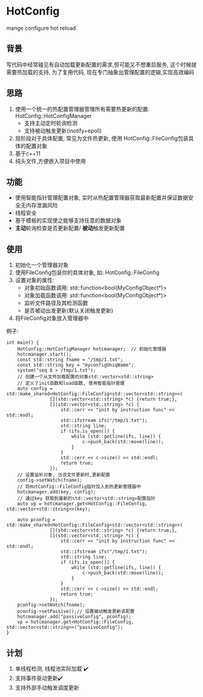 # HotConfig
mange configure hot reload

## 背景
写代码中经常碰见有自动加载更新配置的需求,但可能又不想重启服务, 这个时候就需要热加载的支持,
为了复用代码, 现在专门抽象出管理配置的逻辑,实现高效编码

## 思路
1. 使用一个统一的热配置管理器管理所有需要热更新的配置: HotConfig::HotConfigManager
    * 支持主动定时轮询检测
    * 支持被动触发更新(inotify+epoll)
2. 现阶段对于具体配置, 常见为文件热更新, 使用 HotConfig::FileConfig包装具体的配置对象
3. 基于c++11
4. 纯头文件,方便嵌入项目中使用

## 功能
* 使用智能指针管理配置对象, 实时从热配置管理器获取最新配置并保证数据安全无内存泄漏风险
* 线程安全
* 基于模板的实现使之能够支持任意的数据对象
* **主动**轮询检查是否更新配置/  **被动**触发更新配置

## 使用

1. 初始化一个管理器对象
2. 使用FileConfig包装你的具体对象, 如: HotConfig::FileConfig<MyConfigObject>
3. 设置对象的属性:
    * 对象初始函数调用: std::function<bool(MyConfigObject*)>
    * 对象加载函数调用: std::function<bool(MyConfigObject*)>
    * 监听文件路径及其检测函数
    * 是否被动出发更新(默认关闭触发更新)
4. 将FileConfig对象放入管理器中


例子:
```
int main() {
    HotConfig::HotConfigManager hotcmanager;  // 初始化管理器
    hotcmanager.start();
    const std::string fname = "/tmp/1.txt";
    const std::string key = "myconfigUniqName";
    system("seq 8 > /tmp/1.txt");
    // 创建一个从文件加载配置的对象std::vector<std::string>
    // 定义了init函数和load函数, 使用智能指针管理
    auto config = std::make_shared<HotConfig::FileConfig<std::vector<std::string>>(
                [](std::vector<std::string> *c) {return true;},
                [](std::vector<std::string> *c) {
                    std::cerr << "init by instruction func" << std::endl;
                    std::ifstream ifs("/tmp/1.txt");
                    std::string line;
                    if (ifs.is_open()) {
                        while (std::getline(ifs, line)) {
                            c->push_back(std::move(line));
                        }
                    }
                    std::cerr << c->size() << std::endl;
                    return true;
                });
    // 设置监听对象, 当该文件更新时,更新配置
    config->setWatch(fname);
    // 将HotConfig::FileConfig指针加入到热更新管理器中
    hotcmanager.add(key, config);
    // 通过key 获取到最新的std::vector<std::string>配置指针
    auto vp = hotcmanager.get<HotConfig::FileConfig, std::vector<std::string>>(key);

    auto pconfig = std::make_shared<HotConfig::FileConfig<std::vector<std::string>>(
                [](std::vector<std::string> *c) {return true;},
                [](std::vector<std::string> *c) {
                    std::cerr << "init by instruction func" << std::endl;
                    std::ifstream ifs("/tmp/1.txt");
                    std::string line;
                    if (ifs.is_open()) {
                        while (std::getline(ifs, line)) {
                            c->push_back(std::move(line));
                        }
                    }
                    std::cerr << c->size() << std::endl;
                    return true;
                });
    pconfig->setWatch(fname);
    pconfig->setPassive();// 设置被动触发更新该配置
    hotcmanager.add("passiveConfig", pconfig);
    vp = hotcmanager.get<HotConfig::FileConfig, std::vector<std::string>>("passiveConfig");
}

```

## 计划
1. 单线程检测, 线程池实际加载  :heavy_check_mark:
2. 支持事件驱动更新:heavy_check_mark:
3. 支持外部手动触发调度更新
